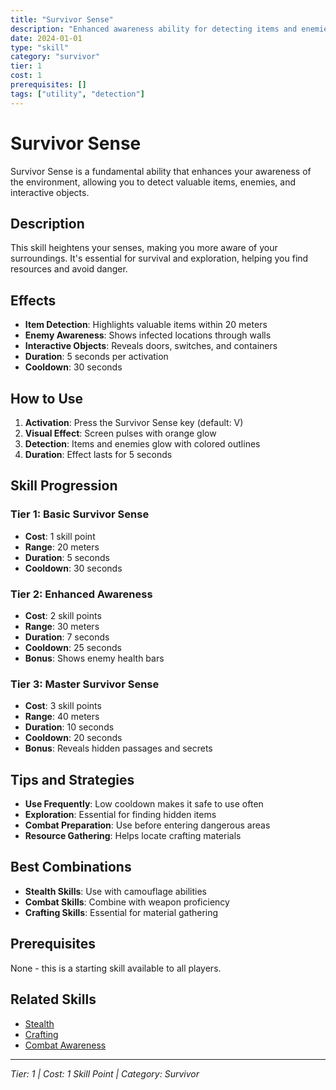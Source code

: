 ```yaml
---
title: "Survivor Sense"
description: "Enhanced awareness ability for detecting items and enemies"
date: 2024-01-01
type: "skill"
category: "survivor"
tier: 1
cost: 1
prerequisites: []
tags: ["utility", "detection"]
---
```


# Survivor Sense

Survivor Sense is a fundamental ability that enhances your awareness of the environment, allowing you to detect valuable items, enemies, and interactive objects.

## Description

This skill heightens your senses, making you more aware of your surroundings. It's essential for survival and exploration, helping you find resources and avoid danger.

## Effects

- **Item Detection**: Highlights valuable items within 20 meters
- **Enemy Awareness**: Shows infected locations through walls
- **Interactive Objects**: Reveals doors, switches, and containers
- **Duration**: 5 seconds per activation
- **Cooldown**: 30 seconds

## How to Use

1. **Activation**: Press the Survivor Sense key (default: V)
2. **Visual Effect**: Screen pulses with orange glow
3. **Detection**: Items and enemies glow with colored outlines
4. **Duration**: Effect lasts for 5 seconds

## Skill Progression

### Tier 1: Basic Survivor Sense
- **Cost**: 1 skill point
- **Range**: 20 meters
- **Duration**: 5 seconds
- **Cooldown**: 30 seconds

### Tier 2: Enhanced Awareness
- **Cost**: 2 skill points
- **Range**: 30 meters
- **Duration**: 7 seconds
- **Cooldown**: 25 seconds
- **Bonus**: Shows enemy health bars

### Tier 3: Master Survivor Sense
- **Cost**: 3 skill points
- **Range**: 40 meters
- **Duration**: 10 seconds
- **Cooldown**: 20 seconds
- **Bonus**: Reveals hidden passages and secrets

## Tips and Strategies

- **Use Frequently**: Low cooldown makes it safe to use often
- **Exploration**: Essential for finding hidden items
- **Combat Preparation**: Use before entering dangerous areas
- **Resource Gathering**: Helps locate crafting materials

## Best Combinations

- **Stealth Skills**: Use with camouflage abilities
- **Combat Skills**: Combine with weapon proficiency
- **Crafting Skills**: Essential for material gathering

## Prerequisites

None - this is a starting skill available to all players.

## Related Skills

- [Stealth](/skills/stealth/)
- [Crafting](/skills/crafting/)
- [Combat Awareness](/skills/combat-awareness/)

---

*Tier: 1 | Cost: 1 Skill Point | Category: Survivor*
